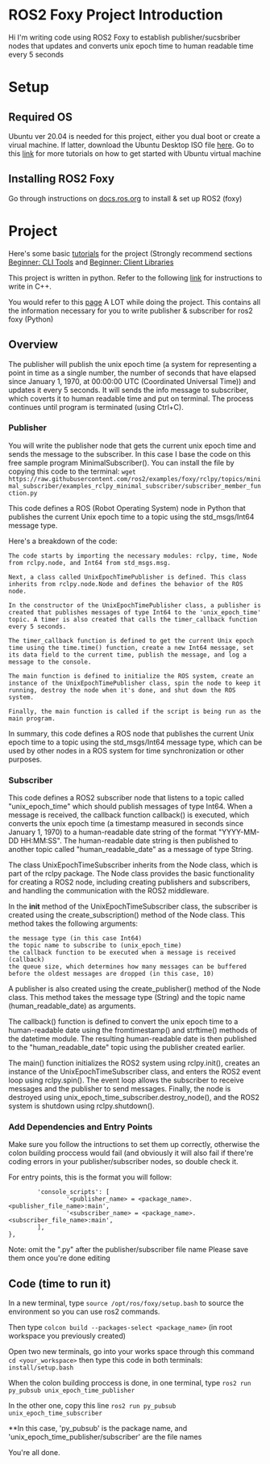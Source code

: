 
# ROS2 Foxy Project Introduction
 Hi I'm writing code using ROS2 Foxy to establish publisher/sucsbriber nodes that updates and converts unix epoch time to human readable time every 5 seconds
# Setup
## Required OS
Ubuntu ver 20.04 is needed for this project, either you dual boot or create a virual machine. If latter, download the Ubuntu Desktop ISO file [here](https://releases.ubuntu.com/20.04.5/). Go to this [link](https://ubuntu.com/tutorials/how-to-run-ubuntu-desktop-on-a-virtual-machine-using-virtualbox#1-overview) for more tutorials on how to get started with Ubuntu virtual machine
## Installing ROS2 Foxy
Go through instructions on [docs.ros.org](https://docs.ros.org/en/foxy/Installation/Ubuntu-Install-Debians.html) to install & set up ROS2 (foxy)
# Project
Here's some basic [tutorials](https://docs.ros.org/en/foxy/Tutorials.html) for the project (Strongly recommend sections [Beginner: CLI Tools](https://docs.ros.org/en/foxy/Tutorials/Beginner-CLI-Tools.html) and [Beginner: Client Libraries](https://docs.ros.org/en/foxy/Tutorials/Beginner-Client-Libraries.html)

This project is written in python. Refer to the following [link](https://docs.ros.org/en/foxy/Tutorials/Beginner-Client-Libraries/Writing-A-Simple-Cpp-Publisher-And-Subscriber.html) for instructions to write in C++.

You would refer to this [page](https://docs.ros.org/en/foxy/Tutorials/Beginner-Client-Libraries/Writing-A-Simple-Py-Publisher-And-Subscriber.html) A LOT while doing the project. This contains all the information necessary for you to write publisher & subscriber for ros2 foxy (Python)
## Overview
The publisher will publish the unix epoch time (a system for representing a point in time as a single number, the number of seconds that have elapsed since January 1, 1970, at 00:00:00 UTC (Coordinated Universal Time)) and updates it every 5 seconds. It will sends the info message to subscriber, which coverts it to human readable time and put on terminal. The process continues until program is terminated (using Ctrl+C). 
### Publisher
You will write the publisher node that gets the current unix epoch time and sends the message to the subscriber. In this case I base the code on this free sample program MinimalSubscriber(). You can install the file by copying this code to the terminal: ```wget https://raw.githubusercontent.com/ros2/examples/foxy/rclpy/topics/minimal_subscriber/examples_rclpy_minimal_subscriber/subscriber_member_function.py```

This code defines a ROS (Robot Operating System) node in Python that publishes the current Unix epoch time to a topic using the std_msgs/Int64 message type.

Here's a breakdown of the code:

    The code starts by importing the necessary modules: rclpy, time, Node from rclpy.node, and Int64 from std_msgs.msg.

    Next, a class called UnixEpochTimePublisher is defined. This class inherits from rclpy.node.Node and defines the behavior of the ROS node.

    In the constructor of the UnixEpochTimePublisher class, a publisher is created that publishes messages of type Int64 to the 'unix_epoch_time' topic. A timer is also created that calls the timer_callback function every 5 seconds.

    The timer_callback function is defined to get the current Unix epoch time using the time.time() function, create a new Int64 message, set its data field to the current time, publish the message, and log a message to the console.

    The main function is defined to initialize the ROS system, create an instance of the UnixEpochTimePublisher class, spin the node to keep it running, destroy the node when it's done, and shut down the ROS system.

    Finally, the main function is called if the script is being run as the main program.

In summary, this code defines a ROS node that publishes the current Unix epoch time to a topic using the std_msgs/Int64 message type, which can be used by other nodes in a ROS system for time synchronization or other purposes.

### Subscriber
This code defines a ROS2 subscriber node that listens to a topic called "unix_epoch_time" which should publish messages of type Int64. When a message is received, the callback function callback() is executed, which converts the unix epoch time (a timestamp measured in seconds since January 1, 1970) to a human-readable date string of the format "YYYY-MM-DD HH:MM:SS". The human-readable date string is then published to another topic called "human_readable_date" as a message of type String.

The class UnixEpochTimeSubscriber inherits from the Node class, which is part of the rclpy package. The Node class provides the basic functionality for creating a ROS2 node, including creating publishers and subscribers, and handling the communication with the ROS2 middleware.

In the __init__ method of the UnixEpochTimeSubscriber class, the subscriber is created using the create_subscription() method of the Node class. This method takes the following arguments:

    the message type (in this case Int64)
    the topic name to subscribe to (unix_epoch_time)
    the callback function to be executed when a message is received (callback)
    the queue size, which determines how many messages can be buffered before the oldest messages are dropped (in this case, 10)

A publisher is also created using the create_publisher() method of the Node class. This method takes the message type (String) and the topic name (human_readable_date) as arguments.

The callback() function is defined to convert the unix epoch time to a human-readable date using the fromtimestamp() and strftime() methods of the datetime module. The resulting human-readable date is then published to the "human_readable_date" topic using the publisher created earlier.

The main() function initializes the ROS2 system using rclpy.init(), creates an instance of the UnixEpochTimeSubscriber class, and enters the ROS2 event loop using rclpy.spin(). The event loop allows the subscriber to receive messages and the publisher to send messages. Finally, the node is destroyed using unix_epoch_time_subscriber.destroy_node(), and the ROS2 system is shutdown using rclpy.shutdown().

### Add Dependencies and Entry Points
Make sure you follow the intructions to set them up correctly, otherwise the colon building proccess would fail (and obviously it will also fail if there're coding errors in your publisher/subscriber nodes, so double check it.

For entry points, this is the format you will follow:

```entry_points={
        'console_scripts': [
                '<publisher_name> = <package_name>.<publisher_file_name>:main',
                '<subscriber_name> = <package_name>.<subscriber_file_name>:main',
        ],
},
```
Note: omit the ".py" after the publisher/subscriber file name 
Please save them once you're done editing

## Code (time to run it)
In a new terminal, type ```source /opt/ros/foxy/setup.bash``` to source the environment so you can use ros2 commands.

Then type ```colcon build --packages-select <package_name>``` (in root workspace you previously created)

Open two new terminals, go into your works space through this command ```cd <your_workspace>``` then type this code in both terminals: ```install/setup.bash```

When the colon building proccess is done, in one terminal, type
```ros2 run py_pubsub unix_epoch_time_publisher```

In the other one, copy this line
```ros2 run py_pubsub unix_epoch_time_subscriber```

**In this case, 'py_pubsub' is the package name, and 'unix_epoch_time_publisher/subscriber' are the file names

You're all done. 


